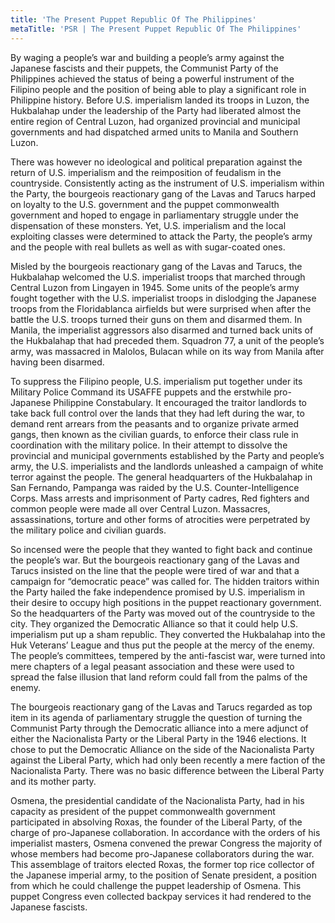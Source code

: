 ```yaml
---
title: 'The Present Puppet Republic Of The Philippines'
metaTitle: 'PSR | The Present Puppet Republic Of The Philippines'
---
```


By waging a people’s war and building a people’s army against the Japanese fascists and their puppets, the Communist Party of the Philippines achieved the status of being a powerful instrument of the Filipino people and the position of being able to play a significant role in Philippine history. Before U.S. imperialism landed its troops in Luzon, the Hukbalahap under the leadership of the Party had liberated almost the entire region of Central Luzon, had organized provincial and municipal governments and had dispatched armed units to Manila and Southern Luzon.

There was however no ideological and political preparation against the return of U.S. imperialism and the reimposition of feudalism in the countryside. Consistently acting as the instrument of U.S. imperialism within the Party, the bourgeois reactionary gang of the Lavas and Tarucs harped on loyalty to the U.S. government and the puppet commonwealth government and hoped to engage in parliamentary struggle under the dispensation of these monsters. Yet, U.S. imperialism and the local exploiting classes were determined to attack the Party, the people’s army and the people with real bullets as well as with sugar-coated ones.

Misled by the bourgeois reactionary gang of the Lavas and Tarucs, the Hukbalahap welcomed the U.S. imperialist troops that marched through Central Luzon from Lingayen in 1945. Some units of the people’s army fought together with the U.S. imperialist troops in dislodging the Japanese troops from the Floridablanca airfields but were surprised when after the battle the U.S. troops turned their guns on them and disarmed them. In Manila, the imperialist aggressors also disarmed and turned back units of the Hukbalahap that had preceded them. Squadron 77, a unit of the people’s army, was massacred in Malolos, Bulacan while on its way from Manila after having been disarmed.

To suppress the Filipino people, U.S. imperialism put together under its Military Police Command its USAFFE puppets and the erstwhile pro-Japanese Philippine Constabulary. It encouraged the traitor landlords to take back full control over the lands that they had left during the war, to demand rent arrears from the peasants and to organize private armed gangs, then known as the civilian guards, to enforce their class rule in coordination with the military police. In their attempt to dissolve the provincial and municipal governments established by the Party and people’s army, the U.S. imperialists and the landlords unleashed a campaign of white terror against the people. The general headquarters of the Hukbalahap in San Fernando, Pampanga was raided by the U.S. Counter-Intelligence Corps. Mass arrests and imprisonment of Party cadres, Red fighters and common people were made all over Central Luzon. Massacres, assassinations, torture and other forms of atrocities were perpetrated by the military police and civilian guards.

So incensed were the people that they wanted to fight back and continue the people’s war. But the bourgeois reactionary gang of the Lavas and Tarucs insisted on the line that the people were tired of war and that a campaign for “democratic peace” was called for. The hidden traitors within the Party hailed the fake independence promised by U.S. imperialism in their desire to occupy high positions in the puppet reactionary government. So the headquarters of the Party was moved out of the countryside to the city. They organized the Democratic Alliance so that it could help U.S. imperialism put up a sham republic. They converted the Hukbalahap into the Huk Veterans’ League and thus put the people at the mercy of the enemy. The people’s committees, tempered by the anti-fascist war, were turned into mere chapters of a legal peasant association and these were used to spread the false illusion that land reform could fall from the palms of the enemy.

The bourgeois reactionary gang of the Lavas and Tarucs regarded as top item in its agenda of parliamentary struggle the question of turning the Communist Party through the Democratic alliance into a mere adjunct of either the Nacionalista Party or the Liberal Party in the 1946 elections. It chose to put the Democratic Alliance on the side of the Nacionalista Party against the Liberal Party, which had only been recently a mere faction of the Nacionalista Party. There was no basic difference between the Liberal Party and its mother party.

Osmena, the presidential candidate of the Nacionalista Party, had in his capacity as president of the puppet commonwealth government participated in absolving Roxas, the founder of the Liberal Party, of the charge of pro-Japanese collaboration. In accordance with the orders of his imperialist masters, Osmena convened the prewar Congress the majority of whose members had become pro-Japanese collaborators during the war. This assemblage of traitors elected Roxas, the former top rice collector of the Japanese imperial army, to the position of Senate president, a position from which he could challenge the puppet leadership of Osmena. This puppet Congress even collected backpay services it had rendered to the Japanese fascists.
